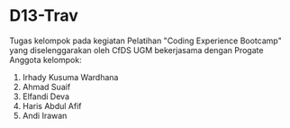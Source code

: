 # D13-Trav
Tugas kelompok pada kegiatan Pelatihan "Coding Experience Bootcamp" yang diselenggarakan oleh CfDS UGM bekerjasama dengan Progate
Anggota kelompok:
1. Irhady Kusuma Wardhana
2. Ahmad Suaif
3. Elfandi Deva
4. Haris Abdul Afif
5. Andi Irawan
